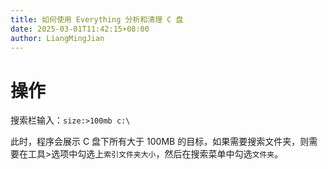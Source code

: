 ```yaml
---
title: 如何使用 Everything 分析和清理 C 盘
date: 2025-03-01T11:42:15+08:00
author: LiangMingJian
---
```


# 操作

搜索栏输入：`size:>100mb c:\`

此时，程序会展示 C 盘下所有大于 100MB 的目标，如果需要搜索文件夹，则需要在工具>选项中勾选上`索引文件夹大小`，然后在搜索菜单中勾选`文件夹`。
